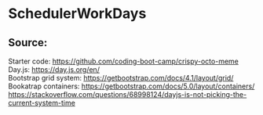 # SchedulerWorkDays


## Source:
Starter code: https://github.com/coding-boot-camp/crispy-octo-meme
<br> Day.js: https://day.js.org/en/ 
<br> Bootstrap grid system: https://getbootstrap.com/docs/4.1/layout/grid/
<br> Bookatrap containers: https://getbootstrap.com/docs/5.0/layout/containers/ 
<br> https://stackoverflow.com/questions/68998124/dayjs-is-not-picking-the-current-system-time
